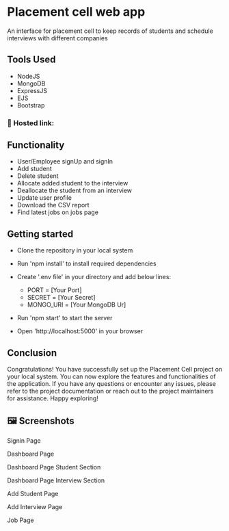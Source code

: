 # Placement cell web app
An interface for placement cell to keep records of students and schedule interviews with different companies

## Tools Used 
- NodeJS
- MongoDB
- ExpressJS
- EJS
- Bootstrap

### 🔗 Hosted link: 

## Functionality 
- User/Employee signUp and signIn
- Add student 
- Delete student
- Allocate added student to the interview
- Deallocate the student from an interview
- Update user profile
- Download the CSV report
- Find latest jobs on jobs page
 
## Getting started

* Clone the repository in your local system
* Run 'npm install' to install required dependencies 
* Create '.env file' in your directory and add below lines:

    - PORT = [Your Port]
    - SECRET = [Your Secret]
    - MONGO_URI = [Your MongoDB Ur]

* Run 'npm start' to start the server
* Open 'http://localhost:5000' in your browser
    

## Conclusion
Congratulations! You have successfully set up the Placement Cell project on your local system. You can now explore the features and functionalities of the application. If you have any questions or encounter any issues, please refer to the project documentation or reach out to the project maintainers for assistance. Happy exploring!

## 🖼️ Screenshots
Signin Page


Dashboard Page


Dashboard Page Student Section


Dashboard Page Interview Section


Add Student Page

Add Interview Page

Job Page

